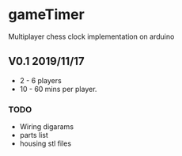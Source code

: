 # gameTimer
Multiplayer chess clock implementation on arduino

## V0.1 2019/11/17

 * 2 - 6 players
 * 10 - 60 mins per player.

### TODO
 * Wiring digarams
 * parts list
 * housing stl files
